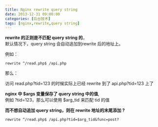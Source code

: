 ```yaml
---
title: Nginx rewrite query string
date: 2013-12-31 09:00:00
categories: [后台技术]
tags: [nginx,rewrite,query string]
---
```


**rewrite 的正则是不匹配 query string 的**，  
默认情况下，query string 会自动追加到rewrite 后的地址上。

例如：
```
rewrite ^/read.php$ /api.php
```
那么：

访问 read.php?tid=123 的时候实际上已经 rewrite 到了 api.php?tid=123 上了

**nginx 中 $args 变量保存了 query string 中的值**,  
例如 ?tid=123，那么可以使用 $arg_tid 来匹配 tid 的值

**而不想自动追加 query string，则在 rewrite 地址的末尾添加 ?**
```
rewrite ^/read.php$ /api.php?tid=$arg_tid&func=post?
```